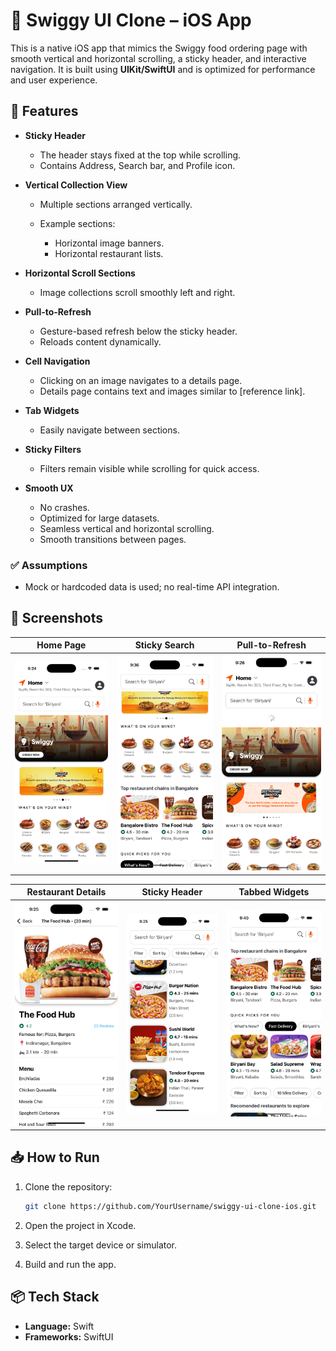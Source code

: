 # 📱 Swiggy UI Clone – iOS App

This is a native iOS app that mimics the Swiggy food ordering page with smooth vertical and horizontal scrolling, a sticky header, and interactive navigation. It is built using **UIKit/SwiftUI** and is optimized for performance and user experience.


## 📖 Features

* **Sticky Header**

  * The header stays fixed at the top while scrolling.
  * Contains Address, Search bar, and Profile icon.

* **Vertical Collection View**

  * Multiple sections arranged vertically.
  * Example sections:

    * Horizontal image banners.
    * Horizontal restaurant lists.

* **Horizontal Scroll Sections**

  * Image collections scroll smoothly left and right.

* **Pull-to-Refresh**

  * Gesture-based refresh below the sticky header.
  * Reloads content dynamically.

* **Cell Navigation**

  * Clicking on an image navigates to a details page.
  * Details page contains text and images similar to \[reference link].

* **Tab Widgets**

  * Easily navigate between sections.

* **Sticky Filters**

  * Filters remain visible while scrolling for quick access.

* **Smooth UX**

  * No crashes.
  * Optimized for large datasets.
  * Seamless vertical and horizontal scrolling.
  * Smooth transitions between pages.



### ✅ Assumptions
* Mock or hardcoded data is used; no real-time API integration.



## 📂 Screenshots

|Home Page| Sticky Search | Pull-to-Refresh|
|---|---|---|
|![Food Page Screenshot](./assets/homePage.png)|![Food Page Screenshot](./assets/stickySearch.png)|![Food Page Screenshot](./assets/pullToRefresh.png)|

|Restaurant Details| Sticky Header | Tabbed Widgets |
|---|---|---|
|![Food Page Screenshot](./assets/restaurantDetailsPage.png)|![Food Page Screenshot](./assets/stickyHeader.png)|![Food Page Screenshot](./assets/tabbedWidgets.png)|




## 📥 How to Run

1. Clone the repository:

   ```bash
   git clone https://github.com/YourUsername/swiggy-ui-clone-ios.git
   ```

2. Open the project in Xcode.

3. Select the target device or simulator.

4. Build and run the app.



## 📦 Tech Stack

* **Language:** Swift
* **Frameworks:** SwiftUI
